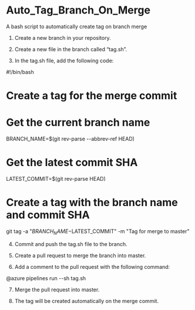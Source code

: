 # Auto_Tag_Branch_On_Merge
A bash script to automatically create tag on branch merge

1. Create a new branch in your repository.

2. Create a new file in the branch called “tag.sh”.

3. In the tag.sh file, add the following code:

#!/bin/bash

# Create a tag for the merge commit

# Get the current branch name

BRANCH_NAME=$(git rev-parse --abbrev-ref HEAD)

# Get the latest commit SHA

LATEST_COMMIT=$(git rev-parse HEAD)

# Create a tag with the branch name and commit SHA

git tag -a "$BRANCH_NAME-$LATEST_COMMIT" -m "Tag for merge to master"

4. Commit and push the tag.sh file to the branch.

5. Create a pull request to merge the branch into master.

6. Add a comment to the pull request with the following command:

@azure pipelines run --sh tag.sh

7. Merge the pull request into master.

8. The tag will be created automatically on the merge commit.
